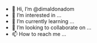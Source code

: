 - 👋 Hi, I’m @dimaldonadom
- 👀 I’m interested in ...
- 🌱 I’m currently learning ...
- 💞️ I’m looking to collaborate on ...
- 📫 How to reach me ...

<!---
dimaldonadom/dimaldonadom is a ✨ special ✨ repository because its `README.md` (this file) appears on your GitHub profile.
You can click the Preview link to take a look at your changes.
--->
